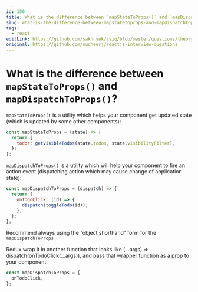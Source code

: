 ```yaml
---
id: 150
title: What is the difference between `mapStateToProps()` and `mapDispatchToProps()`?
slug: what-is-the-difference-between-mapstatetoprops-and-mapdispatchtoprops
tags:
  - react
editLink: https://github.com/sakhnyuk/jsiq/blob/master/questions/theory/react/150.md
original: https://github.com/sudheerj/reactjs-interview-questions
---
```


# What is the difference between `mapStateToProps()` and `mapDispatchToProps()`?

`mapStateToProps()` is a utility which helps your component get updated state (which is updated by some other components):

```javascript
const mapStateToProps = (state) => {
  return {
    todos: getVisibleTodos(state.todos, state.visibilityFilter),
  };
};
```

`mapDispatchToProps()` is a utility which will help your component to fire an action event (dispatching action which may cause change of application state):

```javascript
const mapDispatchToProps = (dispatch) => {
  return {
    onTodoClick: (id) => {
      dispatch(toggleTodo(id));
    },
  };
};
```

Recommend always using the “object shorthand” form for the `mapDispatchToProps`

Redux wrap it in another function that looks like (…args) => dispatch(onTodoClick(…args)), and pass that wrapper function as a prop to your component.

```javascript
const mapDispatchToProps = {
  onTodoClick,
};
```